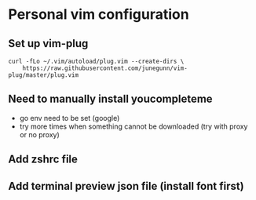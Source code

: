 # Personal vim configuration

## Set up vim-plug

```
curl -fLo ~/.vim/autoload/plug.vim --create-dirs \
    https://raw.githubusercontent.com/junegunn/vim-plug/master/plug.vim
```

## Need to manually install youcompleteme
- go env need to be set (google)
- try more times when something cannot be downloaded (try with proxy or no
  proxy)

## Add zshrc file
## Add terminal preview json file (install font first)
